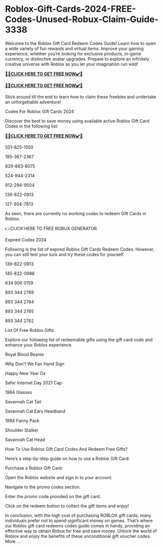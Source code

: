 # Roblox-Gift-Cards-2024-FREE-Codes-Unused-Robux-Claim-Guide-3338
Welcome to the Roblox Gift Card Redeem Codes Guide! Learn how to open a wide variety of fun rewards and virtual items. Improve your gaming experience, whether you’re looking for exclusive products, in-game currency, or distinctive avatar upgrades. Prepare to explore an infinitely creative universe with Roblox as you let your imagination run wild!



**[🎁🎁CLICK HERE TO GET FREE NOW✔️🎁](https://usaofferzon.com/roblox)**




**[🎁🎁CLICK HERE TO GET FREE NOW✔️🎁](https://usaofferzon.com/giftcard)**



Stick around till the end to learn how to claim these freebies and undertake an unforgettable adventure!

Codes For Roblox Gift Cards 2024

Discover the best to save money using available active Roblox Gift Card Codes in the following list:


**[🎁🎁CLICK HERE TO GET FREE NOW✔️🎁](https://usaofferzon.com/alloffergiftcard)**


501-825-1550

195-367-2367

829-883-8075

524-944-2314

912-294-9504

139-822-0913

127-904-7813

As seen, there are currently no working codes to redeem Gift Cards in Roblox.

👉CLICK HERE TO FREE ROBUX GENERATOR

Expired Codes 2024

Following is the list of expired Roblox Gift Cards Redeem Codes. However, you can still test your luck and try these codes for yourself.

139-822-0913

145-822-0988

834 906 0159

893 344 2769

893 344 2764

893 344 2765

893 344 2762

List Of Free Roblox Gifts

Explore our following list of redeemable gifts using the gift card code and enhance your Roblox experience.

Royal Blood Beanie

Why Don’t We Fan Hand Sign

Happy New Year Ox

Safer Internet Day 2021 Cap

1984 Glasses

Savannah Cat Tail

Savannah Cat Ears Headband

1984 Fanny Pack

Shoulder Stalker

Savannah Cat Head

How To Use Roblox Gift Card Codes And Redeem Free Gifts?

Here’s a step-by-step guide on how to use a Roblox Gift Card:

Purchase a Roblox Gift Card.

Open the Roblox website and sign in to your account.

Navigate to the promo codes section.

Enter the promo code provided on the gift card.

Click on the redeem button to collect the gift items and enjoy!

In conclusion, with the high cost of purchasing ROBLOX gift cards, many individuals prefer not to spend significant money on games. That’s where our Roblox gift card redeems codes guide comes in handy, providing an effective way to obtain Robux for free and save money. Unlock the world of Roblox and enjoy the benefits of these unconditional gift voucher codes.
More ...
